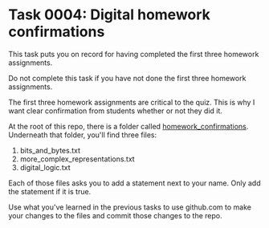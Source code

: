 # Task 0004: Digital homework confirmations

This task puts you on record for having completed the first three homework
assignments.

Do not complete this task if you have not done the first three homework
assignments.

The first three homework assignments are critical to the quiz. This is why 
I want clear confirmation from students whether or not they did it.

At the root of this repo, there is a folder called [homework_confirmations](../homework_confirmations).
Underneath that folder, you'll find three files:

1. bits_and_bytes.txt
2. more_complex_representations.txt
3. digital_logic.txt

Each of those files asks you to add a statement next to your name. Only
add the statement if it is true. 

Use what you've learned in the previous tasks to use github.com to make
your changes to the files and commit those changes to the repo.
